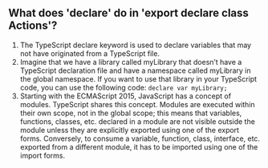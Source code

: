 ## What does 'declare' do in 'export declare class Actions'?
1. The TypeScript declare keyword is used to declare variables that may not have originated from a TypeScript file.
2. Imagine that we have a library called myLibrary that doesn’t have a TypeScript declaration file and have a namespace called myLibrary in the global namespace. If you want to use that library in your TypeScript code, you can use the following code: `declare var myLibrary;`
3. Starting with the ECMAScript 2015, JavaScript has a concept of modules. TypeScript shares this concept. Modules are executed within their own scope, not in the global scope; this means that variables, functions, classes, etc. declared in a module are not visible outside the module unless they are explicitly exported using one of the export forms. Conversely, to consume a variable, function, class, interface, etc. exported from a different module, it has to be imported using one of the import forms.
